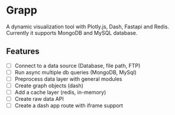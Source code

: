 # Grapp

A dynamic visualization tool with Plotly.js, Dash, Fastapi and Redis. Currently it supports MongoDB and MySQL database.

## Features

- [ ] Connect to a data source (Database, file path, FTP)
- [ ] Run async multiple db queries (MongoDB, MySql)
- [ ] Preprocess data layer with general modules
- [ ] Create graph objects (dash)
- [ ] Add a cache layer (redis, in-memory)
- [ ] Create raw data API
- [ ] Create a dash app route with iframe support
